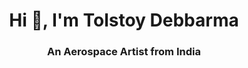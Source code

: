 <h1 align="center">Hi 👋, I'm Tolstoy Debbarma</h1>
<h3 align="center">An Aerospace Artist from India</h3>

